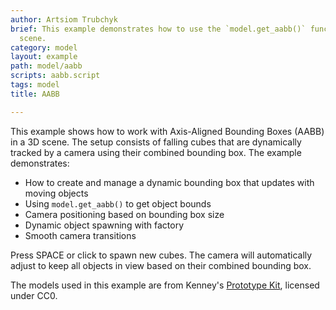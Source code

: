 ```yaml
---
author: Artsiom Trubchyk
brief: This example demonstrates how to use the `model.get_aabb()` function in a 3D
  scene.
category: model
layout: example
path: model/aabb
scripts: aabb.script
tags: model
title: AABB

---
```



This example shows how to work with Axis-Aligned Bounding Boxes (AABB) in a 3D scene. The setup consists of falling cubes that are dynamically tracked by a camera using their combined bounding box. The example demonstrates:

* How to create and manage a dynamic bounding box that updates with moving objects
* Using `model.get_aabb()` to get object bounds
* Camera positioning based on bounding box size
* Dynamic object spawning with factory
* Smooth camera transitions

Press SPACE or click to spawn new cubes. The camera will automatically adjust to keep all objects in view based on their combined bounding box.

The models used in this example are from Kenney's [Prototype Kit](https://kenney.nl/assets/prototype-kit), licensed under CC0.
